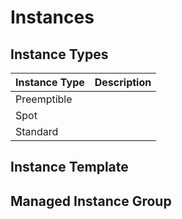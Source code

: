 

# Instances

## Instance Types

| Instance Type | Description |
| --- | --- |
| Preemptible | | 
| Spot | |
| Standard | |

## Instance Template

## Managed Instance Group
